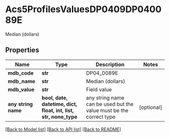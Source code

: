 # Acs5ProfilesValuesDP0409DP040089E

Median (dollars)

## Properties
Name | Type | Description | Notes
------------ | ------------- | ------------- | -------------
**mdb_code** | **str** | DP04_0089E | 
**mdb_name** | **str** | Median (dollars) | 
**mdb_value** | **str** | Field value | 
**any string name** | **bool, date, datetime, dict, float, int, list, str, none_type** | any string name can be used but the value must be the correct type | [optional]

[[Back to Model list]](../README.md#documentation-for-models) [[Back to API list]](../README.md#documentation-for-api-endpoints) [[Back to README]](../README.md)


